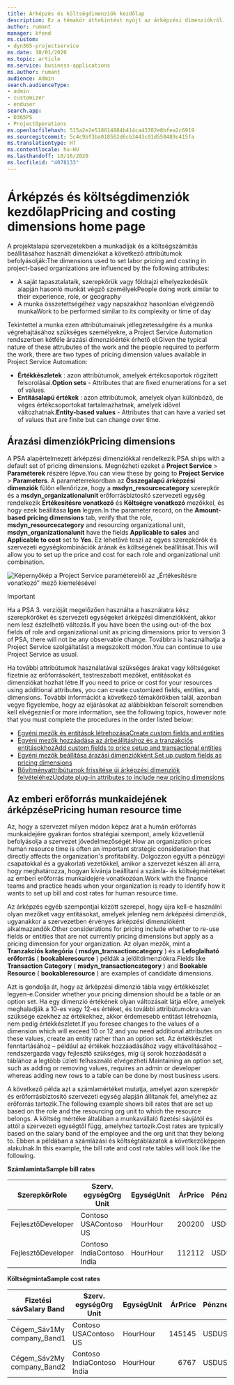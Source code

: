 ```yaml
---
title: Árképzés és költségdimenziók kezdőlap
description: Ez a témakör áttekintést nyújt az árképzési dimenziókról.
author: rumant
manager: kfend
ms.custom:
- dyn365-projectservice
ms.date: 10/01/2020
ms.topic: article
ms.service: business-applications
ms.author: rumant
audience: Admin
search.audienceType:
- admin
- customizer
- enduser
search.app:
- D365PS
- ProjectOperations
ms.openlocfilehash: 515a2e2e518614884b414ca43702e8bfea2c6919
ms.sourcegitcommit: 5c4c9bf3ba018562d6cb3443c01d550489c415fa
ms.translationtype: HT
ms.contentlocale: hu-HU
ms.lasthandoff: 10/16/2020
ms.locfileid: "4078133"
---
```

# <a name="pricing-and-costing-dimensions-home-page"></a><span data-ttu-id="c7010-103">Árképzés és költségdimenziók kezdőlap</span><span class="sxs-lookup"><span data-stu-id="c7010-103">Pricing and costing dimensions home page</span></span>

<span data-ttu-id="c7010-104">A projektalapú szervezetekben a munkadíjak és a költségszámítás beállításához használt dimenziókat a következő attribútumok befolyásolják:</span><span class="sxs-lookup"><span data-stu-id="c7010-104">The dimensions used to set labor pricing and costing in project-based organizations are influenced by the following attributes:</span></span>

- <span data-ttu-id="c7010-105">A saját tapasztalataik, szerepkörük vagy földrajzi elhelyezkedésük alapján hasonló munkát végző személyek</span><span class="sxs-lookup"><span data-stu-id="c7010-105">People doing work similar to their experience, role, or geography</span></span>
- <span data-ttu-id="c7010-106">A munka összetettségéhez vagy napszakhoz hasonlóan elvégzendő munka</span><span class="sxs-lookup"><span data-stu-id="c7010-106">Work to be performed similar to its complexity or time of day</span></span>

<span data-ttu-id="c7010-107">Tekintettel a munka ezen attribútumainak jellegzetességére és a munka végrehajtásához szükséges személyekre, a Project Service Automation rendszerben kétféle árazási dimenzióérték érhető el:</span><span class="sxs-lookup"><span data-stu-id="c7010-107">Given the typical nature of these attrubutes of the work and the people required to perform the work, there are two types of pricing dimension values available in Project Service Automation:</span></span> 

- <span data-ttu-id="c7010-108">**Értékkészletek** : azon attribútumok, amelyek értékcsoportok rögzített felsorolásai.</span><span class="sxs-lookup"><span data-stu-id="c7010-108">**Option sets** - Attributes that are fixed enumerations for a set of values.</span></span>
- <span data-ttu-id="c7010-109">**Entitásalapú értékek** : azon attribútumok, amelyek olyan különböző, de véges értékcsoportokat tartalmazhatnak, amelyek idővel változhatnak.</span><span class="sxs-lookup"><span data-stu-id="c7010-109">**Entity-based values** - Attributes that can have a varied set of values that are finite but can change over time.</span></span>

## <a name="pricing-dimensions"></a><span data-ttu-id="c7010-110">Árazási dimenziók</span><span class="sxs-lookup"><span data-stu-id="c7010-110">Pricing dimensions</span></span>

<span data-ttu-id="c7010-111">A PSA alapértelmezett árképzési dimenziókkal rendelkezik.</span><span class="sxs-lookup"><span data-stu-id="c7010-111">PSA ships with a default set of pricing dimensions.</span></span> <span data-ttu-id="c7010-112">Megnézheti ezeket a **Project Service** > **Paraméterek** részére lépve.</span><span class="sxs-lookup"><span data-stu-id="c7010-112">You can view these by going to **Project Service** > **Parameters**.</span></span> <span data-ttu-id="c7010-113">A paraméterrekordban az **Összegalapú árképzési dimenziók** fülön ellenőrizze, hogy a **msdyn_resourcecategory** szerepkör és a **msdyn_organizationalunit** erőforrásbiztosító szervezeti egység rendelkezik **Értékesítésre vonatkozó** és **Költségre vonatkozó** mezőkkel, és hogy ezek beállítása **Igen** legyen.</span><span class="sxs-lookup"><span data-stu-id="c7010-113">In the parameter record, on the **Amount-based pricing dimensions** tab, verify that the role, **msdyn_resourcecategory** and resourcing organizational unit, **msdyn_organizationalunit** have the fields **Applicable to sales** and **Applicable to cost** set to **Yes**.</span></span> <span data-ttu-id="c7010-114">Ez lehetővé teszi az egyes szerepkörök és szervezeti egységkombinációk árának és költségének beállítását.</span><span class="sxs-lookup"><span data-stu-id="c7010-114">This will allow you to set up the price and cost for each role and organizational unit combination.</span></span>

![Képernyőkép a Project Service paramétereiről az „Értékesítésre vonatkozó” mező kiemelésével](media/PS-OOB-parameters.png)

> [!IMPORTANT]
> <span data-ttu-id="c7010-116">Ha a PSA 3. verzióját megelőzően használta a használatra kész szerepköröket és szervezeti egységeket árképzési dimenziókként, akkor nem lesz észlelhető változás.</span><span class="sxs-lookup"><span data-stu-id="c7010-116">If you have been the using out-of-the box fields of role and organizational unit as pricing dimensions prior to version 3 of PSA, there will not be any observable change.</span></span> <span data-ttu-id="c7010-117">Továbbra is használhatja a Project Service szolgáltatást a megszokott módon.</span><span class="sxs-lookup"><span data-stu-id="c7010-117">You can continue to use Project Service as usual.</span></span> 

<span data-ttu-id="c7010-118">Ha további attribútumok használatával szükséges árakat vagy költségeket fizetnie az erőforrásokért, testreszabott mezőket, entitásokat és dimenziókat hozhat létre.</span><span class="sxs-lookup"><span data-stu-id="c7010-118">If you need to price or cost for your resources using additional attributes, you can create customized fields, entities, and dimensions.</span></span> <span data-ttu-id="c7010-119">További információt a következő témakörökben talál, azonban vegye figyelembe, hogy az eljárásokat az alábbiakban felsorolt sorrendben kell elvégeznie:</span><span class="sxs-lookup"><span data-stu-id="c7010-119">For more information, see the following topics, however note that you must complete the procedures in the order listed below:</span></span>

- [<span data-ttu-id="c7010-120">Egyéni mezők és entitások létrehozása</span><span class="sxs-lookup"><span data-stu-id="c7010-120">Create custom fields and entities</span></span>](create-custom-fields-entities.md)
- [<span data-ttu-id="c7010-121">Egyéni mezők hozzáadása az árbeállításhoz és a tranzakciós entitásokhoz</span><span class="sxs-lookup"><span data-stu-id="c7010-121">Add custom fields to price setup and transactional entities</span></span>](field-references.md)
- [<span data-ttu-id="c7010-122">Egyéni mezők beállítása árazási dimenziókként </span><span class="sxs-lookup"><span data-stu-id="c7010-122">Set up custom fields as pricing dimensions</span></span>](set-up-pricing-dimensions.md)
- [<span data-ttu-id="c7010-123">Bővítményattribútumok frissítése új árképzési dimenziók felvételéhez</span><span class="sxs-lookup"><span data-stu-id="c7010-123">Update plug-in attributes to include new pricing dimensions</span></span>](update-plug-in-attributes.md)

## <a name="pricing-human-resource-time"></a><span data-ttu-id="c7010-124">Az emberi erőforrás munkaidejének árképzése</span><span class="sxs-lookup"><span data-stu-id="c7010-124">Pricing human resource time</span></span>
<span data-ttu-id="c7010-125">Az, hogy a szervezet milyen módon képez árat a humán erőforrás munkaidejére gyakran fontos stratégiai szempont, amely közvetlenül befolyásolja a szervezet jövedelmezőségét.</span><span class="sxs-lookup"><span data-stu-id="c7010-125">How an organization prices human resource time is often an important strategic consideration that directly affects the organization's profitability.</span></span> <span data-ttu-id="c7010-126">Dolgozzon együtt a pénzügyi csapatokkal és a gyakorlati vezetőkkel, amikor a szervezet készen áll arra, hogy meghatározza, hogyan kívánja beállítani a számla- és költségmértéket az emberi erőforrás munkaidejére vonatkozóan.</span><span class="sxs-lookup"><span data-stu-id="c7010-126">Work with the finance teams and practice heads when your organization is ready to identify how it wants to set up bill and cost rates for human resource time.</span></span>

<span data-ttu-id="c7010-127">Az árképzés egyéb szempontjai között szerepel, hogy újra kell-e használni olyan mezőket vagy entitásokat, amelyek jelenleg nem árképzési dimenziók, ugyanakkor a szervezetben érvényes árképzési dimenzióként alkalmazandók.</span><span class="sxs-lookup"><span data-stu-id="c7010-127">Other considerations for pricing include whether to re-use fields or entities that are not currently pricing dimensions but apply as a pricing dimension for your organization.</span></span> <span data-ttu-id="c7010-128">Az olyan mezők, mint a **Tranzakciós kategória** ( **msdyn_transactioncategory** ) és a **Lefoglalható erőforrás** ( **bookableresource** ) példák a jelöltdimenziókra.</span><span class="sxs-lookup"><span data-stu-id="c7010-128">Fields like **Transaction Category** ( **msdyn_transactioncategory** ) and **Bookable Resource** ( **bookableresource** ) are examples of candidate dimensions.</span></span> 

<span data-ttu-id="c7010-129">Azt is gondolja át, hogy az árképzési dimenzió tábla vagy értékkészlet legyen-e.</span><span class="sxs-lookup"><span data-stu-id="c7010-129">Consider whether your pricing dimension should be a table or an option set.</span></span> <span data-ttu-id="c7010-130">Ha egy dimenzió értékének olyan változásait látja előre, amelyek meghaladják a 10-es vagy 12-es értéket, és további attribútumokra van szüksége ezekhez az értékekhez, akkor érdemesebb entitást létrehoznia, nem pedig értékkészletet.</span><span class="sxs-lookup"><span data-stu-id="c7010-130">If you foresee changes to the values of a dimension which will exceed 10 or 12 and you need additional attributes on these values, create an entity rather than an option set.</span></span> <span data-ttu-id="c7010-131">Az értékkészlet fenntartásához – például az értékek hozzáadásához vagy eltávolításához – rendszergazda vagy fejlesztő szükséges, míg új sorok hozzáadását a táblához a legtöbb üzleti felhasználó elvégezheti.</span><span class="sxs-lookup"><span data-stu-id="c7010-131">Maintaining an option set, such as adding or removing values, requires an admin or developer whereas adding new rows to a table can be done by most business users.</span></span>

<span data-ttu-id="c7010-132">A következő példa azt a számlamértéket mutatja, amelyet azon szerepkör és erőforrásbiztosító szervezeti egység alapján állítanak fel, amelyhez az erőforrás tartozik.</span><span class="sxs-lookup"><span data-stu-id="c7010-132">The following example shows bill rates that are set up based on the role and the resourcing org unit to which the resource belongs.</span></span> <span data-ttu-id="c7010-133">A költség mértéke általában a munkavállaló fizetési sávjától és attól a szervezeti egységtől függ, amelyhez tartozik.</span><span class="sxs-lookup"><span data-stu-id="c7010-133">Cost rates are typically based on the salary band of the employee and the org unit that they belong to.</span></span> <span data-ttu-id="c7010-134">Ebben a példában a számlázási és költségtáblázatok a következőképpen alakulnak.</span><span class="sxs-lookup"><span data-stu-id="c7010-134">In this example, the bill rate and cost rate tables will look like the following.</span></span>

<span data-ttu-id="c7010-135">**Számlaminta**</span><span class="sxs-lookup"><span data-stu-id="c7010-135">**Sample bill rates**</span></span>

| <span data-ttu-id="c7010-136">Szerepkör</span><span class="sxs-lookup"><span data-stu-id="c7010-136">Role</span></span>        | <span data-ttu-id="c7010-137">Szerv. egység</span><span class="sxs-lookup"><span data-stu-id="c7010-137">Org Unit</span></span>    |<span data-ttu-id="c7010-138">Egység</span><span class="sxs-lookup"><span data-stu-id="c7010-138">Unit</span></span>      |<span data-ttu-id="c7010-139">Ár</span><span class="sxs-lookup"><span data-stu-id="c7010-139">Price</span></span>      |<span data-ttu-id="c7010-140">Pénznem</span><span class="sxs-lookup"><span data-stu-id="c7010-140">Currency</span></span>  |
| ------------|-------------|----------|----------:|----------|
| <span data-ttu-id="c7010-141">Fejlesztő</span><span class="sxs-lookup"><span data-stu-id="c7010-141">Developer</span></span>   | <span data-ttu-id="c7010-142">Contoso USA</span><span class="sxs-lookup"><span data-stu-id="c7010-142">Contoso US</span></span>  |<span data-ttu-id="c7010-143">Hour</span><span class="sxs-lookup"><span data-stu-id="c7010-143">Hour</span></span> | <span data-ttu-id="c7010-144">200</span><span class="sxs-lookup"><span data-stu-id="c7010-144">200</span></span>|<span data-ttu-id="c7010-145">USD</span><span class="sxs-lookup"><span data-stu-id="c7010-145">USD</span></span>     |
| <span data-ttu-id="c7010-146">Fejlesztő</span><span class="sxs-lookup"><span data-stu-id="c7010-146">Developer</span></span>   | <span data-ttu-id="c7010-147">Contoso India</span><span class="sxs-lookup"><span data-stu-id="c7010-147">Contoso India</span></span> |<span data-ttu-id="c7010-148">Hour</span><span class="sxs-lookup"><span data-stu-id="c7010-148">Hour</span></span>|   <span data-ttu-id="c7010-149">112</span><span class="sxs-lookup"><span data-stu-id="c7010-149">112</span></span>|<span data-ttu-id="c7010-150">USD</span><span class="sxs-lookup"><span data-stu-id="c7010-150">USD</span></span>     |


<span data-ttu-id="c7010-151">**Költségminta**</span><span class="sxs-lookup"><span data-stu-id="c7010-151">**Sample cost rates**</span></span>

| <span data-ttu-id="c7010-152">Fizetési sáv</span><span class="sxs-lookup"><span data-stu-id="c7010-152">Salary Band</span></span>     | <span data-ttu-id="c7010-153">Szerv. egység</span><span class="sxs-lookup"><span data-stu-id="c7010-153">Org Unit</span></span>    |<span data-ttu-id="c7010-154">Egység</span><span class="sxs-lookup"><span data-stu-id="c7010-154">Unit</span></span>      |<span data-ttu-id="c7010-155">Ár</span><span class="sxs-lookup"><span data-stu-id="c7010-155">Price</span></span>      |<span data-ttu-id="c7010-156">Pénznem</span><span class="sxs-lookup"><span data-stu-id="c7010-156">Currency</span></span>  |
| ----------------|-------------|----------|----------:|----------|
| <span data-ttu-id="c7010-157">Cégem_Sáv1</span><span class="sxs-lookup"><span data-stu-id="c7010-157">My company_Band1</span></span> | <span data-ttu-id="c7010-158">Contoso USA</span><span class="sxs-lookup"><span data-stu-id="c7010-158">Contoso US</span></span>  |<span data-ttu-id="c7010-159">Hour</span><span class="sxs-lookup"><span data-stu-id="c7010-159">Hour</span></span> | <span data-ttu-id="c7010-160">145</span><span class="sxs-lookup"><span data-stu-id="c7010-160">145</span></span>|<span data-ttu-id="c7010-161">USD</span><span class="sxs-lookup"><span data-stu-id="c7010-161">USD</span></span>     |
| <span data-ttu-id="c7010-162">Cégem_Sáv2</span><span class="sxs-lookup"><span data-stu-id="c7010-162">My company_Band2</span></span> | <span data-ttu-id="c7010-163">Contoso India</span><span class="sxs-lookup"><span data-stu-id="c7010-163">Contoso India</span></span> |<span data-ttu-id="c7010-164">Hour</span><span class="sxs-lookup"><span data-stu-id="c7010-164">Hour</span></span>|   <span data-ttu-id="c7010-165">67</span><span class="sxs-lookup"><span data-stu-id="c7010-165">67</span></span>|<span data-ttu-id="c7010-166">USD</span><span class="sxs-lookup"><span data-stu-id="c7010-166">USD</span></span>     |
